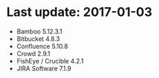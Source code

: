 # Last update: 2017-01-03

- Bamboo 5.12.3.1
- Bitbucket 4.8.3
- Confluence 5.10.8
- Crowd 2.9.1
- FishEye / Crucible 4.2.1
- JIRA Software 7.1.9

